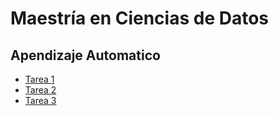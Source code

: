 # Maestría en Ciencias de Datos
## Apendizaje Automatico

- [Tarea 1](https://github.com/JoshuneArriaga/Apendizaje_Automatico/blob/main/Tarea_1.ipynb)
- [Tarea 2](https://github.com/JoshuneArriaga/Apendizaje_Automatico/blob/main/Tarea_2.ipynb)
- [Tarea 3](https://github.com/JoshuneArriaga/Apendizaje_Automatico/blob/main/Tarea_3.ipynb)
